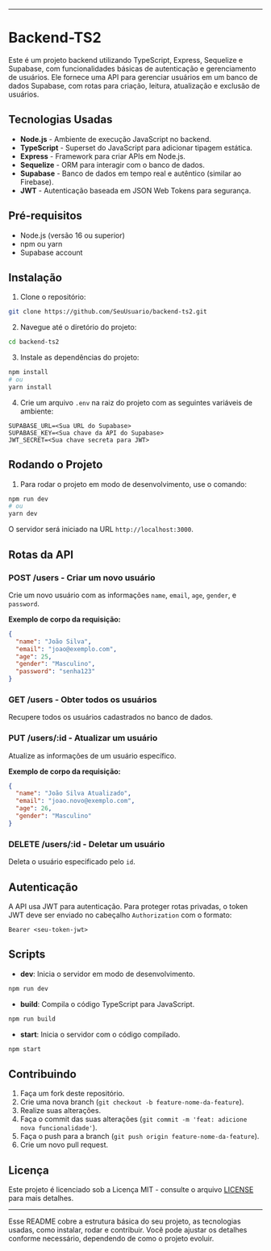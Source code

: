 
---

# Backend-TS2

Este é um projeto backend utilizando TypeScript, Express, Sequelize e Supabase, com funcionalidades básicas de autenticação e gerenciamento de usuários. Ele fornece uma API para gerenciar usuários em um banco de dados Supabase, com rotas para criação, leitura, atualização e exclusão de usuários.

## Tecnologias Usadas

- **Node.js** - Ambiente de execução JavaScript no backend.
- **TypeScript** - Superset do JavaScript para adicionar tipagem estática.
- **Express** - Framework para criar APIs em Node.js.
- **Sequelize** - ORM para interagir com o banco de dados.
- **Supabase** - Banco de dados em tempo real e autêntico (similar ao Firebase).
- **JWT** - Autenticação baseada em JSON Web Tokens para segurança.

## Pré-requisitos

- Node.js (versão 16 ou superior)
- npm ou yarn
- Supabase account

## Instalação

1. Clone o repositório:

```bash
git clone https://github.com/SeuUsuario/backend-ts2.git
```

2. Navegue até o diretório do projeto:

```bash
cd backend-ts2
```

3. Instale as dependências do projeto:

```bash
npm install
# ou
yarn install
```

4. Crie um arquivo `.env` na raiz do projeto com as seguintes variáveis de ambiente:

```env
SUPABASE_URL=<Sua URL do Supabase>
SUPABASE_KEY=<Sua chave da API do Supabase>
JWT_SECRET=<Sua chave secreta para JWT>
```

## Rodando o Projeto

1. Para rodar o projeto em modo de desenvolvimento, use o comando:

```bash
npm run dev
# ou
yarn dev
```

O servidor será iniciado na URL `http://localhost:3000`.

## Rotas da API

### **POST /users** - Criar um novo usuário

Crie um novo usuário com as informações `name`, `email`, `age`, `gender`, e `password`.

**Exemplo de corpo da requisição:**

```json
{
  "name": "João Silva",
  "email": "joao@exemplo.com",
  "age": 25,
  "gender": "Masculino",
  "password": "senha123"
}
```

### **GET /users** - Obter todos os usuários

Recupere todos os usuários cadastrados no banco de dados.

### **PUT /users/:id** - Atualizar um usuário

Atualize as informações de um usuário específico.

**Exemplo de corpo da requisição:**

```json
{
  "name": "João Silva Atualizado",
  "email": "joao.novo@exemplo.com",
  "age": 26,
  "gender": "Masculino"
}
```

### **DELETE /users/:id** - Deletar um usuário

Deleta o usuário especificado pelo `id`.

## Autenticação

A API usa JWT para autenticação. Para proteger rotas privadas, o token JWT deve ser enviado no cabeçalho `Authorization` com o formato:

```
Bearer <seu-token-jwt>
```

## Scripts

- **dev**: Inicia o servidor em modo de desenvolvimento.
  
```bash
npm run dev
```

- **build**: Compila o código TypeScript para JavaScript.

```bash
npm run build
```

- **start**: Inicia o servidor com o código compilado.

```bash
npm start
```

## Contribuindo

1. Faça um fork deste repositório.
2. Crie uma nova branch (`git checkout -b feature-nome-da-feature`).
3. Realize suas alterações.
4. Faça o commit das suas alterações (`git commit -m 'feat: adicione nova funcionalidade'`).
5. Faça o push para a branch (`git push origin feature-nome-da-feature`).
6. Crie um novo pull request.

## Licença

Este projeto é licenciado sob a Licença MIT - consulte o arquivo [LICENSE](LICENSE) para mais detalhes.

---

Esse README cobre a estrutura básica do seu projeto, as tecnologias usadas, como instalar, rodar e contribuir. Você pode ajustar os detalhes conforme necessário, dependendo de como o projeto evoluir.
